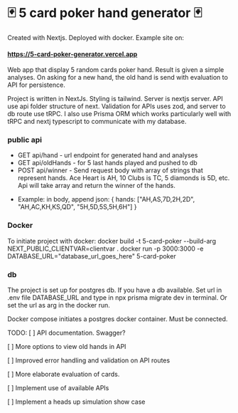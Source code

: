 # :black_joker: 5 card poker hand generator :black_joker:

Created with Nextjs. Deployed with docker. Example site on:

#### https://5-card-poker-generator.vercel.app

Web app that display 5 random cards poker hand. Result is given a simple analyses.
On asking for a new hand, the old hand is send with evaluation to API for persistence.

Project is written in NextJs. Styling is tailwind. Server is nextjs server. API use api folder structure of next. Validation for APIs uses zod, and server to db route use tRPC.
I also use Prisma ORM which works particularly well with tRPC and nextj typescript to communicate with my database.

### public api 

* GET api/hand - url endpoint for generated hand and analyses
* GET api/oldHands - for 5 last hands played and pushed to db
* POST api/winner - Send request body with array of strings that represent hands. Ace Heart is AH, 10 Clubs is TC, 5 diamonds is 5D, etc. Api will take array and return the winner of the hands.
- Example: in body, append json: { hands: ["AH,AS,7D,2H,2D", "AH,AC,KH,KS,QD", "5H,5D,5S,5H,6H"] }

### Docker
To initiate project with docker:
docker build -t 5-card-poker --build-arg NEXT_PUBLIC_CLIENTVAR=clientvar .
docker run -p 3000:3000 -e DATABASE_URL="database_url_goes_here" 5-card-poker

### db
The project is set up for postgres db. If you have a db available. Set url in .env file DATABASE_URL and type in npx prisma migrate dev in terminal. Or set the url as arg in the docker run.

Docker compose initiates a postgres docker container. Must be connected. 

TODO: 
[ ] API documentation. Swagger?

[ ] More options to view old hands in API 

[ ] Improved error handling and validation on API routes

[ ] More elaborate evaluation of cards. 

[ ] Implement use of available APIs

[ ] Implement a heads up simulation show case

